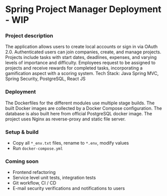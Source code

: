 # Spring Project Manager Deployment - WIP

### Project description

The application allows users to create local accounts or sign in via OAuth 2.0.
Authenticated users can join companies, create, and manage projects. Projects include tasks with
start dates, deadlines, expenses, and varying levels of importance and difficulty. Employees request
to be assigned to projects and receive rewards for completed tasks, incorporating a gamification
aspect with a scoring system.
Tech Stack: Java Spring MVC, Spring Security, PostgreSQL, React JS

### Deployment

The Dockerfiles for the different modules use multiple stage builds. The built Docker images are
collected by a Docker Compose configuration. The database is also built here from official
PostgreSQL docker image.
The project uses Nginx as reverse-proxy and static file server.

### Setup & build

- Copy all `*_env.txt` files, rename to `*.env`, modify values
- Run `docker-compose.yml`

### Coming soon

- Frontend refactoring
- Service level unit tests, integration tests
- Git workflow, CI / CD
- E-mail security verifications and notifications to users
